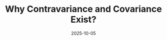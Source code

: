 ---
title: "Why Contravariance and Covariance Exist?"
date: 2025-10-05
layout: post.njk
draft: true
tags: 
  - C#
description: TBD
---